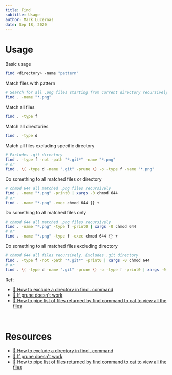 ```yaml
---
title: Find
subtitle: Usage
author: Mark Lucernas
date: Sep 18, 2020
---
```



# Usage

Basic usage

```sh
find <directory> -name "pattern"
```

Match files with pattern

```sh
# Search for all .png files starting from current directory recursively
find . -name "*.png"
```

Match all files

```sh
find . -type f
```

Match all directories

```sh
find . -type d
```

Match all files excluding specific directory

```sh
# Excludes .git directory
find . -type f -not -path "*.git*" -name "*.png"
# or
find . \( -type d -name ".git" -prune \) -o -type f -name "*.png"
```

Do something to all matched files or directory

```sh
# chmod 644 all matched .png files recursively
find . -name "*.png" -print0 | xargs -0 chmod 644
# or
find . -name "*.png" -exec chmod 644 {} +
```

Do something to all matched files only

```sh
# chmod 644 all matched .png files recursively
find . -name "*.png" -type f -print0 | xargs -0 chmod 644
# or
find . -name "*.png" -type f -exec chmod 644 {} +
```

Do something to all matched files excluding directory

```sh
# chmod 644 all files recursively. Excludes .git directory
find . -type f -not -path "*.git*" -print0 | xargs -0 chmod 644
# or
find . \( -type d -name ".git" -prune \) -o -type f -print0 | xargs -0 chmod 644
```

Ref:

- [📄 How to exclude a directory in find . command](https://stackoverflow.com/a/4210072/11850077)
- [📄 If prune doesn't work](https://stackoverflow.com/a/15736463/11850077)
- [📄 How to pipe list of files returned by find command to cat to view all the files](https://stackoverflow.com/a/864330/11850077)

<br>

# Resources

- [📄 How to exclude a directory in find . command](https://stackoverflow.com/a/4210072/11850077)
- [📄 If prune doesn't work](https://stackoverflow.com/a/15736463/11850077)
- [📄 How to pipe list of files returned by find command to cat to view all the files](https://stackoverflow.com/a/864330/11850077)

